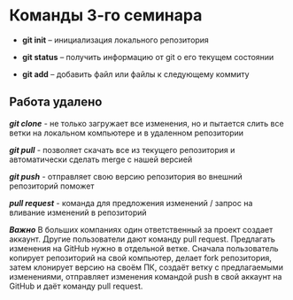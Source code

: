 # Команды 3-го семинара 

* **git init** – инициализация локального репозитория

* **git status** – получить информацию от git о его текущем состоянии

* **git add** – добавить файл или файлы к следующему коммиту

## **Работа удалено**

***git clone*** - не только загружает все изменения, но и пытается слить все ветки на локальном компьютере и в удаленном репозитории

***git pull*** - позволяет скачать все из текущего репозитория и автоматически сделать merge с нашей версией

***git push*** - отправляет свою версию репозитория во внешний репозиторий поможет

***pull request*** - команда для предложения изменений / запрос на вливание изменений в репозиторий

***Важно***
В больших компаниях один ответственный за проект создает аккаунт. Другие пользователи дают команду pull request. 
Предлагать изменения на GitHub нужно в отдельной ветке. 
Сначала пользователь копирует репозиторий на свой компьютер, делает fork репозитория, затем клонирует версию на своём ПК, создаёт ветку с  предлагаемыми изменениями, отправляет изменения командой push в свой аккаунт на GitHub и даёт команду pull request. 
